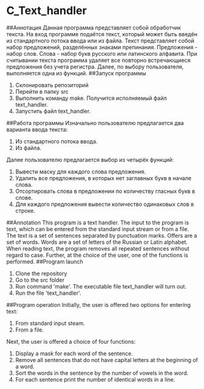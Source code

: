 # C_Text_handler
##Аннотация
Данная программа представляет собой обработчик текста. На вход программе подаётся текст, который может быть введён из стандартного потока ввода или из файла. Текст представляет собой набор предложений, разделённых знаками препинания. Предложения - набор слов. Слова - набор букв русского или латинского алфавита. При считывании текста программа удаляет все повторно встречающиеся предложения без учета регистра. Далее, по выбору пользователя, выполняется одна из функций. 
##Запуск программы
1. Склонировать репозиторий
2. Перейти в папку src
3. Выполнить команду make. Получится исполняемый файл text_handler.
4. Запустить файл text_handler.

##Работа программы
Изначально пользователю предлагается два варианта ввода текста:
1. Из стандартного потока ввода.
2. Из файла.

Далее пользователю предлагается выбор из четырёх функций:
1. Вывести маску для каждого слова предложения.
2. Удалить все предложения, в которых нет заглавных букв в начале слова.
3. Отсортировать слова в предложении по количеству гласных букв в слове.
4. Для каждого предложения вывести количество одинаковых слов в строке.

##Annotation
This program is a text handler. The input to the program is text, which can be entered from the standard input stream or from a file. The text is a set of sentences separated by punctuation marks. Offers are a set of words. Words are a set of letters of the Russian or Latin alphabet. When reading text, the program removes all repeated sentences without regard to case. Further, at the choice of the user, one of the functions is performed.
##Program launch
1. Clone the repository
2. Go to the src folder
3. Run command 'make'. The executable file text_handler will turn out.
4. Run the file 'text_handler'.

##Program operation
Initially, the user is offered two options for entering text:
1. From standard input steam.
2. From a file.

Next, the user is offered a choice of four functions:
1. Display a mask for each word of the sentence.
2. Remove all sentences that do not have capital letters at the beginning of a word.
3. Sort the words in the sentence by the number of vowels in the word.
4. For each sentence print the number of identical words in a line.
